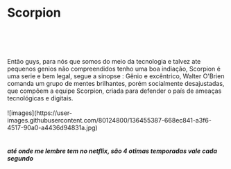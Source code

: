 <h1> Scorpion </h1>
<br></br>
<br></br>
<body1> Então guys, para nós que somos do meio da tecnologia e talvez ate pequenos genios não compreendidos tenho uma boa indiação, Scorpion é uma serie e bem legal, segue a sinopse :  Gênio e excêntrico, Walter O'Brien comanda um grupo de mentes brilhantes, porém socialmente desajustadas, que compõem a equipe Scorpion, criada para defender o país de ameaças tecnológicas e digitais. </body1>
<br></br>
![images](https://user-images.githubusercontent.com/80124800/136455387-668ec841-a3f6-4517-90a0-a4436d94831a.jpg)
<br></br>
<h5> até onde me lembre tem no netflix, são 4 otimas temporadas vale cada segundo</h5>
